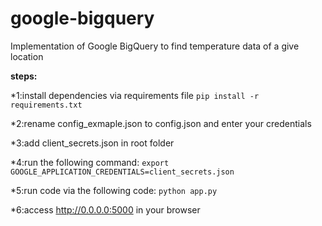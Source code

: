 # google-bigquery
Implementation of Google BigQuery to find temperature data of a give location

**steps:**

*1:install dependencies via requirements file
	`pip install -r requirements.txt`

*2:rename config_exmaple.json to config.json and enter your credentials

*3:add client_secrets.json in root folder

*4:run the following command:
	`export GOOGLE_APPLICATION_CREDENTIALS=client_secrets.json`

*5:run code via the following code:
	`python app.py`

*6:access http://0.0.0.0:5000 in your browser
